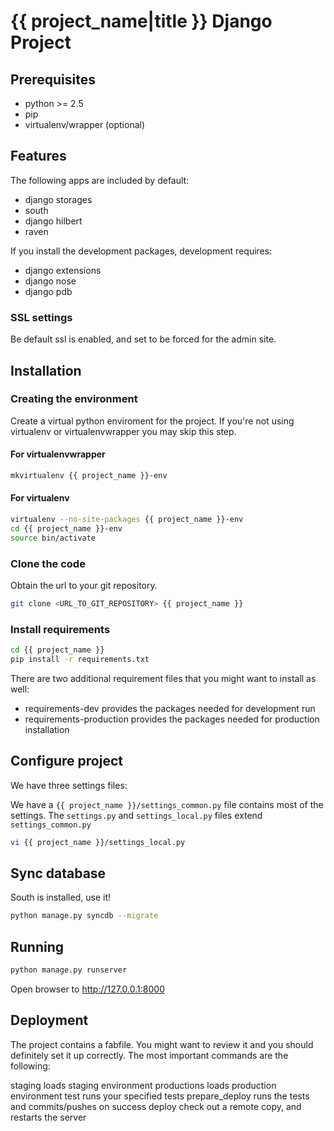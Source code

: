 # {{ project_name|title }} Django Project #
## Prerequisites ##

- python >= 2.5
- pip
- virtualenv/wrapper (optional)

## Features ##

The following apps are included by default:

* django storages
* south
* django hilbert
* raven

If you install the development packages, development requires:

* django extensions
* django nose
* django pdb

### SSL settings ###

Be default ssl is enabled, and set to be forced for the admin site.

## Installation ##
### Creating the environment ###
Create a virtual python enviroment for the project.
If you're not using virtualenv or virtualenvwrapper you may skip this step.

#### For virtualenvwrapper ####
```bash
mkvirtualenv {{ project_name }}-env
```

#### For virtualenv ####
```bash
virtualenv --no-site-packages {{ project_name }}-env
cd {{ project_name }}-env
source bin/activate
```

### Clone the code ###
Obtain the url to your git repository.

```bash
git clone <URL_TO_GIT_REPOSITORY> {{ project_name }}
```

### Install requirements ###
```bash
cd {{ project_name }}
pip install -r requirements.txt
```

There are two additional requirement files that you might want to install as well:

* requirements-dev
	provides the packages needed for development run
* requirements-production
	provides the packages needed for production installation

## Configure project ##

We have three settings files:

We have a `{{ project_name }}/settings_common.py` file contains most of the settings. The `settings.py` and `settings_local.py` files extend `settings_common.py`

```bash
vi {{ project_name }}/settings_local.py
```

## Sync database ##

South is installed, use it!

```bash
python manage.py syncdb --migrate
```

## Running ##
```bash
python manage.py runserver
```

Open browser to http://127.0.0.1:8000

## Deployment ##

The project contains a fabfile. You might want to review it and you should definitely set it up correctly. The most important commands are the following:

staging
	loads staging environment
productions
	loads production environment
test
	runs your specified tests
prepare_deploy
	runs the tests and commits/pushes on success
deploy
	check out a remote copy, and restarts the server